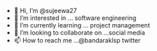 - 👋 Hi, I’m @sujeewa27
- 👀 I’m interested in ... software engineering 
- 🌱 I’m currently learning ... project management 
- 💞️ I’m looking to collaborate on ...social media 
- 📫 How to reach me ...@bandaraklsp twitter

<!---
sujeewa27/sujeewa27 is a ✨ special ✨ repository because its `README.md` (this file) appears on your GitHub profile.
You can click the Preview link to take a look at your changes.
--->
